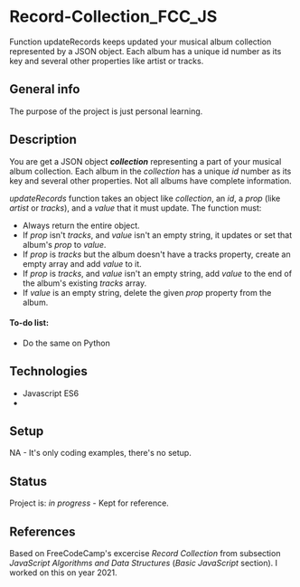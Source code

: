 # Record-Collection_FCC_JS
Function  updateRecords keeps updated your musical album collection represented by a JSON object. Each album has a unique id number as its key and several other properties like artist or tracks.

## General info
The purpose of the project is just personal learning.  

## Description
You are get a JSON object **_collection_** representing a part of your musical album collection. Each album in the _collection_ has a unique _id_ number as its key and several other properties. Not all albums have complete information.

 _updateRecords_ function takes an object like _collection_, an _id_, a _prop_ (like _artist_ or _tracks_), and a _value_ that it must update. The function must:

* Always return the entire object.
* If _prop_ isn't _tracks_, and _value_ isn't an empty string, it updates or set that album's _prop_ to _value_.
* If _prop_ is _tracks_ but the album doesn't have a tracks property, create an empty array and add _value_ to it.
* If _prop_ is _tracks_, and _value_ isn't an empty string, add _value_ to the end of the album's existing _tracks_ array.
* If _value_ is an empty string, delete the given _prop_ property from the album.

#### To-do list:
* Do the same on Python

## Technologies
* Javascript ES6
* 
## Setup
NA - It's only coding examples, there's no setup.

## Status
Project is: _in progress_ - Kept for reference.

## References
Based on FreeCodeCamp's excercise _Record Collection_ from subsection _JavaScript Algorithms and Data Structures_ (_Basic JavaScript_ section). I worked on this on year 2021.

